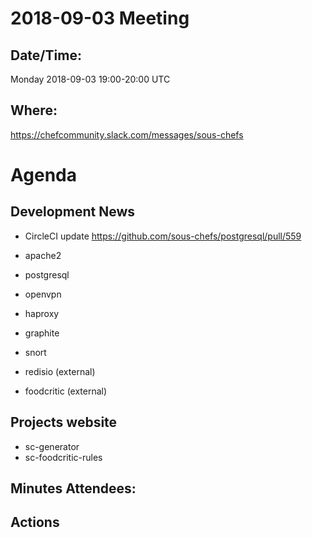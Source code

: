 # 2018-09-03 Meeting

## Date/Time:

Monday 2018-09-03 19:00-20:00 UTC

## Where:

<https://chefcommunity.slack.com/messages/sous-chefs>

# Agenda

## Development News

- CircleCI update
  <https://github.com/sous-chefs/postgresql/pull/559>

- apache2
- postgresql
- openvpn
- haproxy
- graphite
- snort
- redisio (external)
- foodcritic (external)

## Projects website

- sc-generator
- sc-foodcritic-rules

## Minutes Attendees:

## Actions
